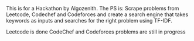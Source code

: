 This is for a Hackathon by Algozenith.
The PS is:
Scrape problems from Leetcode, Codechef and Codeforces and create a search engine that takes
keywords as inputs and searches for the right problem using TF-IDF.

Leetcode is done
CodeChef and Codeforces problems are still in progress